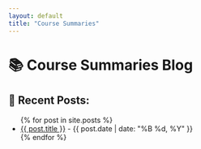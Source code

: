 ```yaml
---
layout: default
title: "Course Summaries"
---
```


# 📚 Course Summaries Blog  

## 📖 Recent Posts:
<ul>
  {% for post in site.posts %}
    <li>
      <a href="{{ site.baseurl }}{{ post.url }}">{{ post.title }}</a> - {{ post.date | date: "%B %d, %Y" }}
    </li>
  {% endfor %}
</ul>
